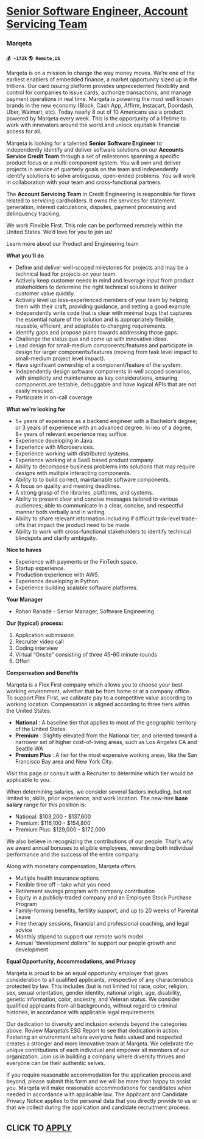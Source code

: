 # [Senior Software Engineer, Account Servicing Team](https://www.remotewlb.com/apply/senior-software-engineer-account-servicing-team)  
### Marqeta  
#### `💰 ~172k` `🌎 Remote,US`  

Marqeta is on a mission to change the way money moves. We’re one of the earliest enablers of embedded finance, a market opportunity sized up in the trillions. Our card issuing platform provides unprecedented flexibility and control for companies to issue cards, authorize transactions, and manage payment operations in real time. Marqeta is powering the most well known brands in the new economy (Block, Cash App, Affirm, Instacart, Doordash, Uber, Walmart, etc). Today nearly 8 out of 10 Americans use a product powered by Marqeta every week. This is the opportunity of a lifetime to work with innovators around the world and unlock equitable financial access for all.

Marqeta is looking for a talented **Senior** **Software Engineer** to independently identify and deliver software solutions on our **Accounts Service Credit Team** through a set of milestones spanning a specific product focus or a multi-component system. You will own and deliver projects in service of quarterly goals on the team and independently identify solutions to solve ambiguous, open-ended problems. You will work in collaboration with your team and cross-functional partners.

The **Account Servicing Team** in Credit Engineering is responsible for flows related to servicing cardholders. It owns the services for statement generation, interest calculations, disputes, payment processing and delinquency tracking.

We work Flexible First. This role can be performed remotely within the United States. We’d love for you to join us!

Learn more about our Product and Engineering team

**What you'll do**

  * Define and deliver well-scoped milestones for projects and may be a technical lead for projects on your team. 
  * Actively keep customer needs in mind and leverage input from product stakeholders to determine the right technical solutions to deliver customer value quickly.
  * Actively level up less-experienced members of your team by helping them with their craft, providing guidance, and setting a good example. 
  * Independently write code that is clear with minimal bugs that captures the essential nature of the solution and is appropriately flexible, reusable, efficient, and adaptable to changing requirements. 
  * Identify gaps and propose plans towards addressing those gaps. 
  * Challenge the status quo and come up with innovative ideas.
  * Lead design for small-medium components/features and participate in design for larger components/features (moving from task level impact to small-medium project level impact).
  * Have significant ownership of a component/feature of the system.
  * Independently design software components in well scoped scenarios, with simplicity and maintenance as key considerations, ensuring components are testable, debuggable and have logical APIs that are not easily misused.
  * Participate in on-call coverage

**What we're looking for**

  * 5+ years of experience as a backend engineer with a Bachelor’s degree; or 3 years of experience with an advanced degree. In lieu of a degree, 8+ years of relevant experience may suffice.
  * Experience developing in Java.
  * Experience with Microservices.
  * Experience working with distributed systems.
  * Experience working at a SaaS based product company.
  * Ability to decompose business problems into solutions that may require designs with multiple interacting components. 
  * Ability to to build correct, maintainable software components.
  * A focus on quality and meeting deadlines.
  * A strong grasp of the libraries, platforms, and systems.
  * Ability to present clear and concise messages tailored to various audiences; able to communicate in a clear, concise, and respectful manner both verbally and in writing.
  * Ability to share relevant information including if difficult task-level trade-offs that impact the product need to be made. 
  * Ability to work with cross-functional stakeholders to identify technical blindspots and clarify ambiguity.

**Nice to haves**

  * Experience with payments or the FinTech space.
  * Startup experience.
  * Production experience with AWS. 
  * Experience developing in Python.
  * Experience building scalable software platforms.

**Your Manager**

  * Rohan Ranade - Senior Manager, Software Engineering

**Our (typical) process:**

  1. Application submission
  2. Recruiter video call
  3. Coding interview
  4. Virtual “Onsite” consisting of three 45-60 minute rounds
  5. Offer!

**Compensation and Benefits**

Marqeta is a Flex First company which allows you to choose your best working environment, whether that be from home or at a company office. To support Flex First, we calibrate pay to a competitive value according to working location. Compensation is aligned according to three tiers within the United States:

  * **National** : A baseline tier that applies to most of the geographic territory of the United States.
  * **Premium** : Slightly elevated from the National tier, and oriented toward a narrower set of higher cost-of-living areas, such as Los Angeles CA and Seattle WA
  * **Premium Plus** : A tier for the most expensive working areas, like the San Francisco Bay area and New York City.

Visit this page or consult with a Recruiter to determine which tier would be applicable to you.

When determining salaries, we consider several factors including, but not limited to, skills, prior experience, and work location. The new-hire **base salary** range for this position is:

  * National: $103,200 - $137,600
  * Premium: $116,100 - $154,800
  * Premium Plus: $129,000 - $172,000

We also believe in recognizing the contributions of our people. That's why we award annual bonuses to eligible employees, rewarding both individual performance and the success of the entire company.

Along with monetary compensation, Marqeta offers

  * Multiple health insurance options
  * Flexible time off – take what you need
  * Retirement savings program with company contribution
  * Equity in a publicly-traded company and an Employee Stock Purchase Program
  * Family-forming benefits, fertility support, and up to 20 weeks of Parental Leave
  * Free therapy sessions, financial and professional coaching, and legal advice
  * Monthly stipend to support our remote work model
  * Annual “development dollars” to support our people growth and development

**Equal Opportunity, Accommodations, and Privacy**

Marqeta is proud to be an equal opportunity employer that gives consideration to all qualified applicants, irrespective of any characteristics protected by law. This includes (but is not limited to) race, color, religion, sex, sexual orientation, gender identity, national origin, age, disability, genetic information, color, ancestry, and Veteran status. We consider qualified applicants from all backgrounds, without regard to criminal histories, in accordance with applicable legal requirements.

Our dedication to diversity and inclusion extends beyond the categories above. Review Marqeta’s ESG Report to see that dedication in action. Fostering an environment where everyone feels valued and respected creates a stronger and more innovative team at Marqeta. We celebrate the unique contributions of each individual and empower all members of our organization. Join us in building a company where diversity thrives and everyone can be their authentic selves.

If you require reasonable accommodation for the application process and beyond, please submit this form and we will be more than happy to assist you. Marqeta will make reasonable accommodations for candidates when needed in accordance with applicable law. The Applicant and Candidate Privacy Notice applies to the personal data that you directly provide to us or that we collect during the application and candidate recruitment process.

######

  
## CLICK TO [APPLY](https://www.remotewlb.com/apply/senior-software-engineer-account-servicing-team)

